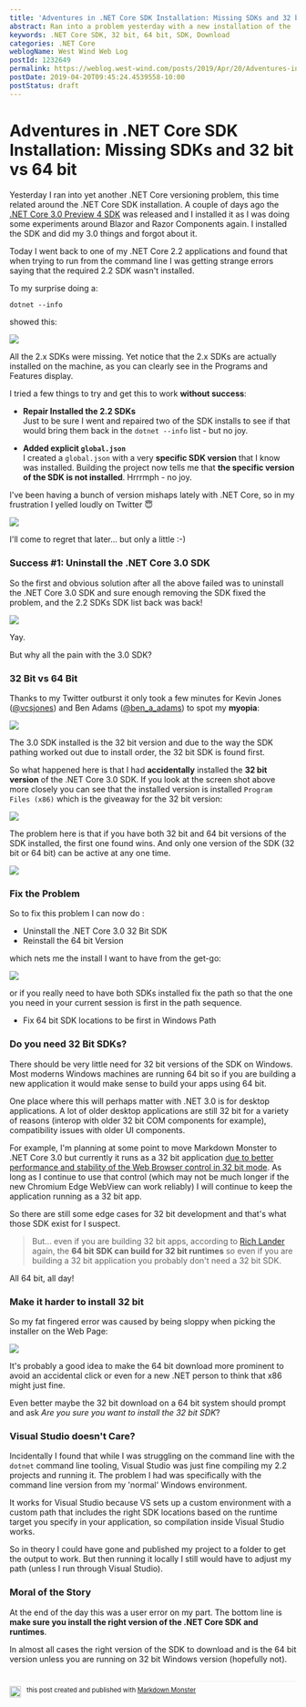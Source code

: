 ```yaml
---
title: 'Adventures in .NET Core SDK Installation: Missing SDKs and 32 bit vs 64 bit'
abstract: Ran into a problem yesterday with a new installation of the .NET Core 3.0 Preview 4 installation. Installed the new preview and found that all of my .NET Core 2.x SDKs were no longer showing. A lot of back and forth later I found that I accidentally installed the wrong bitness SDK - 32 bit vs 64 bit. Here's a quick overview of how and why and why you probably NEVER want to install the 32 bit SDK.
keywords: .NET Core SDK, 32 bit, 64 bit, SDK, Download
categories: .NET Core
weblogName: West Wind Web Log
postId: 1232649
permalink: https://weblog.west-wind.com/posts/2019/Apr/20/Adventures-in-NET-SDK-Installation-SDKs-not-Showing-Up
postDate: 2019-04-20T09:45:24.4539558-10:00
postStatus: draft
---
```

# Adventures in .NET Core SDK Installation: Missing SDKs and 32 bit vs 64 bit

Yesterday I ran into yet another .NET Core versioning problem, this time related around the .NET Core SDK installation. A couple of days ago the [.NET Core 3.0 Preview 4 SDK](https://dotnet.microsoft.com/download/dotnet-core/3.0) was released and I installed it as I was doing some experiments around Blazor and Razor Components again. I installed the SDK and did my 3.0 things and forgot about it.

Today I went back to one of my .NET Core 2.2 applications and found that when trying to run from the command line I was getting strange errors saying that the required 2.2 SDK wasn't installed.

To my surprise doing a:

```ps
dotnet --info
```

showed this:

![](NetCore30Missing22.png)

All the 2.x SDKs were missing. Yet notice that the 2.x SDKs are actually installed on the machine, as you can clearly see in the Programs and Features display.

I tried a few things to try and get this to work **without success**:

* **Repair Installed the 2.2 SDKs**  
Just to be sure I went and repaired two of the SDK installs to see if that would bring them back in the `dotnet --info` list - but no joy.

* **Added explicit `global.json`**  
I created a `global.json` with a very **specific SDK version** that I know was installed. Building the project now tells me that **the specific version of the SDK is not installed**. Hrrrmph - no joy.

I've been having a bunch of version mishaps lately with .NET Core, so in my frustration I yelled loudly on Twitter :innocent:

![](TwitterFrustration.png)

I'll come to regret that later... but only a little :-)

### Success #1: Uninstall the .NET Core 3.0 SDK
So the first and obvious solution after all the above failed was to uninstall the .NET Core 3.0 SDK and sure enough removing the SDK fixed the problem, and the 2.2 SDKs SDK list back was back!

![](OldSdksWorkingAgain.png)

Yay. 

But why all the pain with the 3.0 SDK?

### 32 Bit vs 64 Bit
Thanks to my Twitter outburst it only took a few minutes for Kevin Jones ([@vcsjones](https://twitter.com/vcsjones)) and Ben Adams ([@ben_a_adams](https://twitter.com/ben_a_adams)) to spot my **myopia**:

[![](32BitTwitterHelp.jpg)](https://twitter.com/vcsjones/status/1119439213580173312)

The 3.0 SDK installed is the 32 bit version and due to the way the SDK pathing worked out due to install order, the 32 bit SDK is found first.

So what happened here is that I had **accidentally** installed the **32 bit version** of the .NET Core 3.0 SDK.  If you look at the screen shot above more closely you can see that the installed version is installed `Program Files (x86)` which is the giveaway for the 32 bit version:

![](32bitVersionofSdk.png)


The problem here is that if you have both 32 bit and 64 bit versions of the SDK installed, the first one found wins. And only one version of the SDK (32 bit or 64 bit) can be active at any one time. 

![](OneOneVersion3264.png)

### Fix the Problem
So to fix this problem I can now do :

* Uninstall the .NET Core 3.0 32 Bit SDK
* Reinstall the 64 bit Version

which nets me the install I want to have from the get-go:

![](Net30InstalledProperlyWith22CommandLine.png)

or if you really need to have both SDKs installed fix the path so that the one you need in your current session is first in the path sequence.

* Fix 64 bit SDK locations to be first in Windows Path

### Do you need 32 Bit SDKs?
There should be very little need for 32 bit versions of the SDK on Windows. Most moderns Windows machines are running 64 bit so if you are building a new application it would make sense to build your apps using 64 bit.

One place where this will perhaps matter with .NET 3.0 is for desktop applications. A lot of older desktop applications are still 32 bit for a variety of reasons (interop with older 32 bit COM components for example), compatibility issues with older UI components.

For example, I'm planning at some point to move Markdown Monster to .NET Core 3.0 but currently it runs as a 32 bit application [due to better performance and stability of the Web Browser control in 32 bit mode](https://weblog.west-wind.com/posts/2016/dec/23/downgrading-a-net-applications-from-64-bit-to-32-bit-for-the-webbrowser-control). As long as I continue to use that control (which may not be much longer if the new Chromium Edge WebView can work reliably) I will continue to keep the application running as a 32 bit app.

So there are still some edge cases for 32 bit development and that's what those SDK exist for I suspect.

> But... even if you are building 32 bit apps, according to [Rich Lander](https://twitter.com/runfaster2000) again, the **64 bit SDK can build for 32 bit runtimes** so even if you are building a 32 bit application you probably don't need a 32 bit SDK.

All 64 bit, all day!

### Make it harder to install 32 bit
So my fat fingered error was caused by being sloppy when picking the installer on the Web Page:

![](DownloadLinks3264bit.png)

It's probably a good idea to make the 64 bit download more prominent to avoid an accidental click or even for a new .NET person to think that x86 might just fine. 

Even better maybe the 32 bit download on a 64 bit system should prompt and ask *Are you sure you want to install the 32 bit SDK*?



### Visual Studio doesn't Care?
Incidentally I found that while I was struggling on the command line with the `dotnet` command line tooling, Visual Studio was just fine compiling my 2.2 projects and running it. The problem I had was specifically with the command line version from my 'normal' Windows environment.

It works for Visual Studio because VS sets up a custom environment with a custom path that includes the right SDK locations based on the runtime target you specify in your application, so compilation inside Visual Studio works.

So in theory I could have gone and published my project to a folder to get the output to work. But then running it locally I still would have to adjust my path (unless I run through Visual Studio).

### Moral of the Story
At the end of the day this was a user error on my part. The bottom line is **make sure you install the right version of the .NET Core SDK and runtimes**. 

In almost all cases the right version of the SDK to download and  is the 64 bit version unless you are running on 32 bit Windows version (hopefully not).

<div style="margin-top: 30px;font-size: 0.8em;
            border-top: 1px solid #eee;padding-top: 8px;">
    <img src="https://markdownmonster.west-wind.com/favicon.png"
         style="height: 20px;float: left; margin-right: 10px;"/>
    this post created and published with 
    <a href="https://markdownmonster.west-wind.com" 
       target="top">Markdown Monster</a> 
</div>